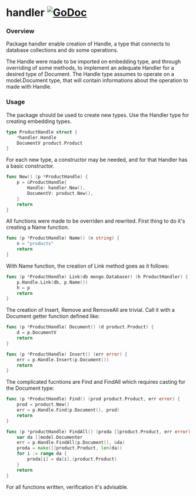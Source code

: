 # handler [![GoDoc](https://godoc.org/github.com/ddspog/handler?status.svg)](https://godoc.org/github.com/ddspog/handler)

### Overview
Package handler enable creation of Handle, a type that connects to
database collections and do some operations.

The Handle were made to be imported on embedding type, and through
overriding of some methods, to implement an adequate Handler for a
desired type of Document. The Handle type assumes to operate on a 
model.Document type, that will contain informations about the operation
to made with Handle.

### Usage

The package should be used to create new types. Use the Handler type
for creating embedding types.
```go
type ProductHandle struct {
	*handler.Handle
	DocumentV product.Product
}
```
For each new type, a constructor may be needed, and for that Handler
has a basic constructor.
```go
func New() (p *ProductHandle) {
	p = &ProductHandle{
		Handle: handler.New(),
		DocumentV: product.New(),
	}
	return
}
```
All functions were made to be overriden and rewrited. First thing to do
it's creating a Name function.
```go
func (p *ProductHandle) Name() (n string) {
	n = "products"
	return
}
```
With Name function, the creation of Link method goes as it follows:
```go
func (p *ProductHandle) Link(db mongo.Databaser) (h ProductHandler) {
	p.Handle.Link(db, p.Name())
	h = p
	return
}
```
The creation of Insert, Remove and RemoveAll are trivial. Call it with
a Document getter function defined like:
```go
func (p *ProductHandle) Document() (d product.Product) {
	d = p.DocumentV
	return
}

func (p *ProductHandle) Insert() (err error) {
	err = p.Handle.Insert(p.Document())
	return
}
```
The complicated fucntions are Find and FindAll which requires casting
for the Document type:
```go
func (p *ProductHandle) Find() (prod product.Product, err error) {
	prod = product.New()
	err = p.Handle.Find(p.Document(), prod)
	return
}

func (p *productHandle) FindAll() (proda []product.Product, err error) {
	var da []model.Documenter
	err = p.Handle.FindAll(p.Document(), &da)
	proda = make([]product.Product, len(da))
	for i := range da {
		proda[i] = da[i].(product.Product)
	}
	return
}
```
For all functions written, verification it's advisable.
